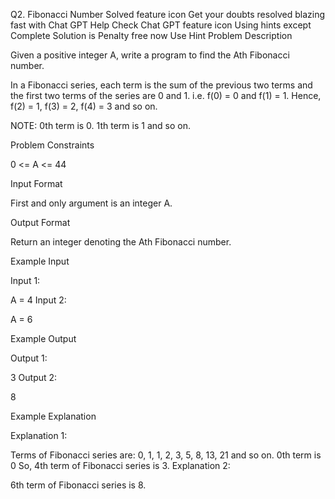 Q2. Fibonacci Number
Solved
feature icon
Get your doubts resolved blazing fast with Chat GPT Help
Check Chat GPT
feature icon
Using hints except Complete Solution is Penalty free now
Use Hint
Problem Description

Given a positive integer A, write a program to find the Ath Fibonacci number.

In a Fibonacci series, each term is the sum of the previous two terms and the first two terms of the series are 0 and 1. i.e. f(0) = 0 and f(1) = 1. Hence, f(2) = 1, f(3) = 2, f(4) = 3 and so on.

NOTE: 0th term is 0. 1th term is 1 and so on.



Problem Constraints

0 <= A <= 44



Input Format

First and only argument is an integer A.



Output Format

Return an integer denoting the Ath Fibonacci number.



Example Input

Input 1:

 A = 4
Input 2:

 A = 6


Example Output

Output 1:

 3
Output 2:

 8


Example Explanation

Explanation 1:

 Terms of Fibonacci series are: 0, 1, 1, 2, 3, 5, 8, 13, 21 and so on.
 0th term is 0 So, 4th term of Fibonacci series is 3. 
Explanation 2:

 6th term of Fibonacci series is 8.